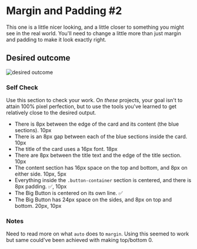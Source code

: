 # Margin and Padding #2

This one is a little nicer looking, and a little closer to something you might see in the real world. You'll need to change a little more than just margin and padding to make it look exactly right.

## Desired outcome
![desired outcome](./desired-outcome.png)

### Self Check
Use this section to check your work. On _these_ projects, your goal isn't to attain 100% pixel perfection, but to use the tools you've learned to get relatively close to the desired output.

- There is 8px between the edge of the card and its content (the blue sections). 10px
- There is an 8px gap between each of the blue sections inside the card. 10px
- The title of the card uses a 16px font. 18px
- There are 8px between the title text and the edge of the title section. 10px
- The content section has 16px space on the top and bottom, and 8px on either side. 10px, 5px
- Everything inside the `.button-container` section is centered, and there is 8px padding. ✅, 10px
- The Big Button is centered on its own line. ✅
- The Big Button has 24px space on the sides, and 8px on top and bottom. 20px, 10px

### Notes

Need to read more on what `auto` does to `margin`. Using this seemed to work but same could've been achieved with making top/bottom 0.  
